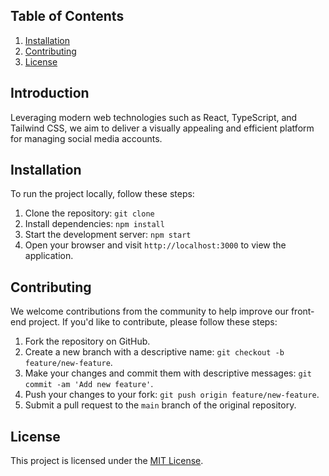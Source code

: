 ## Table of Contents


1. [Installation](#installation)
2. [Contributing](#contributing)
3. [License](#license)

## Introduction

Leveraging modern web technologies such as React, TypeScript, and Tailwind CSS, we aim to deliver a visually appealing and efficient platform for managing social media accounts.

## Installation

To run the project locally, follow these steps:

1. Clone the repository: `git clone `
2. Install dependencies: `npm install`
4. Start the development server: `npm start`
5. Open your browser and visit `http://localhost:3000` to view the application.



## Contributing

We welcome contributions from the community to help improve our front-end project. If you'd like to contribute, please follow these steps:

1. Fork the repository on GitHub.
2. Create a new branch with a descriptive name: `git checkout -b feature/new-feature`.
3. Make your changes and commit them with descriptive messages: `git commit -am 'Add new feature'`.
4. Push your changes to your fork: `git push origin feature/new-feature`.
5. Submit a pull request to the `main` branch of the original repository.

## License

This project is licensed under the [MIT License](LICENSE).

